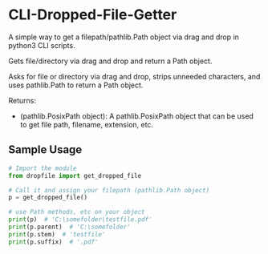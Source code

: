 # CLI-Dropped-File-Getter

A simple way to get a filepath/pathlib.Path object via drag and drop in python3 CLI scripts.

Gets file/directory via drag and drop and return a Path object.

Asks for file or directory via drag and drop, strips unneeded characters,
and uses pathlib.Path to return a Path object.

Returns:

* (pathlib.PosixPath object): A pathlib.PosixPath object that can be used to get file path, filename, extension, etc.  

## Sample Usage

```py
# Import the module
from dropfile import get_dropped_file

# Call it and assign your filepath (pathlib.Path object)
p = get_dropped_file()

# use Path methods, etc on your object
print(p)  # 'C:\somefolder\testfile.pdf'
print(p.parent)  # 'C:\somefolder'
print(p.stem)  # 'testfile'
print(p.suffix)  # '.pdf'
```
